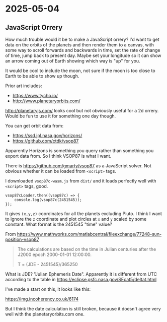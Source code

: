 # 2025-05-04

## JavaScript Orrery

How much trouble would it be to make a JavaScript orrery? I'd want to get data on the orbits of the planets and then render them
to a canvas, with some way to scroll forwards and backwards in time, set the rate of change of time, jump back to present day.
Maybe set your longitude so it can show an arrow coming out of Earth showing which way is "up" for you.

It would be cool to include the moon, not sure if the moon is too close to Earth to be able to show up though.

Prior art includes:

 * https://www.tycho.io/
 * http://www.planetaryorbits.com/

http://planetaryjs.com/ looks cool but not obviously useful for a 2d orrery. Would be fun to use it for something one day though.

You can get orbit data from:

 * https://ssd.jpl.nasa.gov/horizons/
 * https://github.com/ctdk/vsop87

Apparently Horizons is something you query rather than something you export data from. So I think VSOP87 is what I want.

There is https://github.com/gmarty/vsop87 as a JavaScript solver. Not obvious whether it can be loaded from `<script>` tags.

I downloaded `vsop87c-wasm.js` from `dist/` and it loads perfectly well with `<script>` tags, good.

    vsop87cLoader.then((vsop87c) => {
        console.log(vsop87c(2451545));
    });

It gives `(x,y,z)` coordinates for all the planets excluding Pluto. I think I want to ignore the `z` coordinate and plot
circles at `x` and `y` scaled by some constant. What format is the 2451545 "time" value?

From https://www.mathworks.com/matlabcentral/fileexchange/77248-sun-position-vsop87

> The calculations are based on the time in Julian centuries after the J2000 epoch 2000-01-01 12:00:00.
>
> T = (JDE - 2451545)/365250

What is JDE? "Julian Ephemeris Date". Apparently it is different from UTC according to the table in https://eclipse.gsfc.nasa.gov/SEcat5/deltat.html

I've made a start on this, it looks like this:

https://img.incoherency.co.uk/6174

But I think the date calculation is still broken, because it doesn't agree very well with the planetaryorbits.com one.
